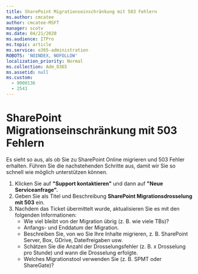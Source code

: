 ```yaml
---
title: SharePoint Migrationseinschränkung mit 503 Fehlern
ms.author: cmcatee
author: cmcatee-MSFT
manager: scotv
ms.date: 04/21/2020
ms.audience: ITPro
ms.topic: article
ms.service: o365-administration
ROBOTS: 'NOINDEX, NOFOLLOW'
localization_priority: Normal
ms.collection: Adm_O365
ms.assetid: null
ms.custom:
  - 9000136
  - 2541
---
```


# <a name="sharepoint-migration-throttling-with-503-errors"></a>SharePoint Migrationseinschränkung mit 503 Fehlern

Es sieht so aus, als ob Sie zu SharePoint Online migrieren und 503 Fehler erhalten. Führen Sie die nachstehenden Schritte aus, damit wir Sie so schnell wie möglich unterstützen können.

1. Klicken Sie auf **"Support kontaktieren"** und dann auf **"Neue Serviceanfrage".**
2. Geben Sie als Titel und Beschreibung **SharePoint Migrationsdrosselung mit 503** ein.
3. Nachdem das Ticket übermittelt wurde, aktualisieren Sie es mit den folgenden Informationen:
    - Wie viel bleibt von der Migration übrig (z. B. wie viele TBs)?
    - Anfangs- und Enddatum der Migration.
    - Beschreiben Sie, von wo Sie Ihre Inhalte migrieren, z. B. SharePoint Server, Box, GDrive, Dateifreigaben usw.
    - Schätzen Sie die Anzahl der Drosselungsfehler (z. B. x Drosselung pro Stunde) und wann die Drosselung erfolgte.
    - Welches Migrationstool verwenden Sie (z. B. SPMT oder ShareGate)?
